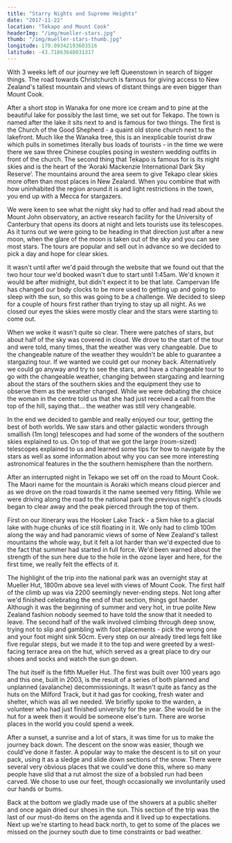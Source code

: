 ```yaml
---
title: "Starry Nights and Supreme Heights"
date: "2017-11-22"
location: "Tekapo and Mount Cook"
headerImg: "/img/mueller-stars.jpg"
thumb: "/img/mueller-stars-thumb.jpg"
longitude: 170.09342193603516
latitude: -43.71863648031317
---
```


With 3 weeks left of our journey we left Queenstown in search of bigger things. The road towards Christchurch is famous for giving access to New Zealand's tallest mountain and views of distant things are even bigger than Mount Cook.

After a short stop in Wanaka for one more ice cream and to pine at the beautiful lake for possibly the last time, we set out for Tekapo. The town is named after the lake it sits next to and is famous for two things. The first is the Church of the Good Shepherd - a quaint old stone church next to the lakefront. Much like the Wanaka tree, this is an inexplicable tourist draw which pulls in sometimes literally bus loads of tourists - in the time we were there we saw three Chinese couples posing in western wedding outfits in front of the church. The second thing that Tekapo is famous for is its night skies and is the heart of the ‘Aoraki Mackenzie International Dark Sky Reserve’. The mountains around the area seem to give Tekapo clear skies more often than most places in New Zealand. When you combine that with how uninhabited the region around it is and light restrictions in the town, you end up with a Mecca for stargazers. 

We were keen to see what the night sky had to offer and had read about the Mount John observatory, an active research facility for the University of Canterbury that opens its doors at night and lets tourists use its telescopes. As it turns out we were going to be heading in that direction just after a new moon, when the glare of the moon is taken out of the sky and you can see most stars. The tours are popular and sell out in advance so we decided to pick a day and hope for clear skies.

<div><photo url="/img/church-of-the-good-shepherd.jpg" caption="The Church of the Good Shepherd"></photo></div>

It wasn't until after we'd paid through the website that we found out that the two hour tour we'd booked wasn't due to start until 1:45am. We'd known it would be after midnight, but didn't expect it to be that late. Campervan life has changed our body clocks to be more used to getting up and going to sleep with the sun, so this was going to be a challenge. We decided to sleep for a couple of hours first rather than trying to stay up all night. As we closed our eyes the skies were mostly clear and the stars were starting to come out.

When we woke it wasn't quite so clear. There were patches of stars, but about half of the sky was covered in cloud. We drove to the start of the tour and were told, many times, that the weather was very changeable. Due to the changeable nature of the weather they wouldn't be able to guarantee a stargazing tour. If we wanted we could get our money back. Alternatively we could go anyway and try to see the stars, and have a changeable tour to go with the changeable weather, changing between stargazing and learning about the stars of the southern skies and the equipment they use to observe them as the weather changed. While we were debating the choice the woman in the centre told us that she had just received a call from the top of the hill, saying that… the weather was still very changeable.

<div><photo url="/img/lake-tekapo.jpg" caption="Lake Tekapo and its lupins"></photo></div>

In the end we decided to gamble and really enjoyed our tour, getting the best of both worlds. We saw stars and other galactic wonders through smallish (1m long) telescopes and had some of the wonders of the southern skies explained to us. On top of that we got the large (room-sized) telescopes explained to us and learned some tips for how to navigate by the stars as well as some information about why you can see more interesting astronomical features in the the southern hemisphere than the northern.

After an interrupted night in Tekapo we set off on the road to Mount Cook. The Maori name for the mountain is Aoraki which means cloud piercer and as we drove on the road towards it the name seemed very fitting. While we were driving along the road to the national park the previous night's clouds began to clear away and the peak pierced through the top of them.

<div><photo url="/img/mt-cook-rd.jpg" fullwidth="true"></photo></div>

First on our itinerary was the Hooker Lake Track - a 5km hike to a glacial lake with huge chunks of ice still floating in it. We only had to climb 100m along the way and had panoramic views of some of New Zealand's tallest mountains the whole way, but it felt a lot harder than we'd expected due to the fact that summer had started in full force. We'd been warned about the strength of the sun here due to the hole in the ozone layer and here, for the first time, we really felt the effects of it.

<div><photo url="/img/hooker-lake.jpg" fullwidth="true"></photo></div>

The highlight of the trip into the national park was an overnight stay at Mueller Hut, 1800m above sea level with views of Mount Cook. The first half of the climb up was via 2200 seemingly never-ending steps. Not long after we'd finished celebrating the end of that section, things got harder. Although it was the beginning of summer and very hot, in true polite New Zealand fashion nobody seemed to have told the snow that it needed to leave. The second half of the walk involved climbing through deep snow, trying not to slip and gambling with foot placements - pick the wrong one and your foot might sink 50cm. Every step on our already tired legs felt like five regular steps, but we made it to the top and were greeted by a west-facing terrace area on the hut, which served as a great place to dry our shoes and socks and watch the sun go down.

The hut itself is the fifth Mueller Hut. The first was built over 100 years ago and this one, built in 2003, is the result of a series of both planned and unplanned (avalanche) decommissionings. It wasn't quite as fancy as the huts on the Milford Track, but it had gas for cooking, fresh water and shelter, which was all we needed. We briefly spoke to the warden, a volunteer who had just finished university for the year. She would be in the hut for a week then it would be someone else's turn. There are worse places in the world you could spend a week.

<div><photo url="/img/mueller-hut-mt-ollivier.jpg" fullwidth="true"></photo></div>

After a sunset, a sunrise and a lot of stars, it was time for us to make the journey back down. The descent on the snow was easier, though we could've done it faster. A popular way to make the descent is to sit on your pack, using it as a sledge and slide down sections of the snow. There were several very obvious places that we could've done this, where so many people have slid that a rut almost the size of a bobsled run had been carved. We chose to use our feet, though occasionally we involuntarily used our hands or bums.

Back at the bottom we gladly made use of the showers at a public shelter and once again dried our shoes in the sun. This section of the trip was the last of our must-do items on the agenda and it lived up to expectations. Next up we're starting to head back north, to get to some of the places we missed on the journey south due to time constraints or bad weather.